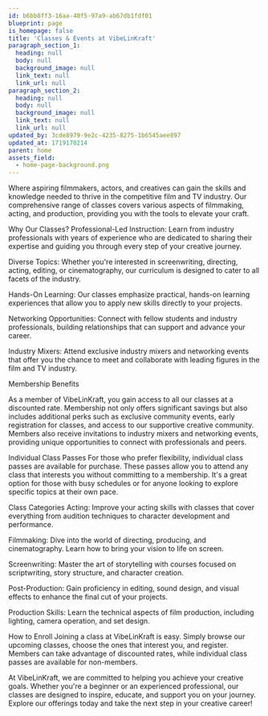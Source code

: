 ```yaml
---
id: b6bb8ff3-16aa-40f5-97a9-ab67db1fdf01
blueprint: page
is_homepage: false
title: 'Classes & Events at VibeLinKraft'
paragraph_section_1:
  heading: null
  body: null
  background_image: null
  link_text: null
  link_url: null
paragraph_section_2:
  heading: null
  body: null
  background_image: null
  link_text: null
  link_url: null
updated_by: 3cde8979-9e2c-4235-8275-1b6545aee897
updated_at: 1719170214
parent: home
assets_field:
  - home-page-background.png
---
```

Where aspiring filmmakers, actors, and creatives can gain the skills and knowledge needed to thrive in the competitive film and TV industry. Our comprehensive range of classes covers various aspects of filmmaking, acting, and production, providing you with the tools to elevate your craft.

Why Our Classes?
Professional-Led Instruction: Learn from industry professionals with years of experience who are dedicated to sharing their expertise and guiding you through every step of your creative journey.

Diverse Topics: Whether you're interested in screenwriting, directing, acting, editing, or cinematography, our curriculum is designed to cater to all facets of the industry.

Hands-On Learning: Our classes emphasize practical, hands-on learning experiences that allow you to apply new skills directly to your projects.

Networking Opportunities: Connect with fellow students and industry professionals, building relationships that can support and advance your career.

Industry Mixers: Attend exclusive industry mixers and networking events that offer you the chance to meet and collaborate with leading figures in the film and TV industry.

Membership Benefits

As a member of VibeLinKraft, you gain access to all our classes at a discounted rate. Membership not only offers significant savings but also includes additional perks such as exclusive community events, early registration for classes, and access to our supportive creative community. Members also receive invitations to industry mixers and networking events, providing unique opportunities to connect with professionals and peers.

Individual Class Passes
For those who prefer flexibility, individual class passes are available for purchase. These passes allow you to attend any class that interests you without committing to a membership. It's a great option for those with busy schedules or for anyone looking to explore specific topics at their own pace.

Class Categories
Acting: Improve your acting skills with classes that cover everything from audition techniques to character development and performance.

Filmmaking: Dive into the world of directing, producing, and cinematography. Learn how to bring your vision to life on screen.

Screenwriting: Master the art of storytelling with courses focused on scriptwriting, story structure, and character creation.

Post-Production: Gain proficiency in editing, sound design, and visual effects to enhance the final cut of your projects.

Production Skills: Learn the technical aspects of film production, including lighting, camera operation, and set design.

How to Enroll
Joining a class at VibeLinKraft is easy. Simply browse our upcoming classes, choose the ones that interest you, and register. Members can take advantage of discounted rates, while individual class passes are available for non-members.

At VibeLinKraft, we are committed to helping you achieve your creative goals. Whether you're a beginner or an experienced professional, our classes are designed to inspire, educate, and support you on your journey. Explore our offerings today and take the next step in your creative career!